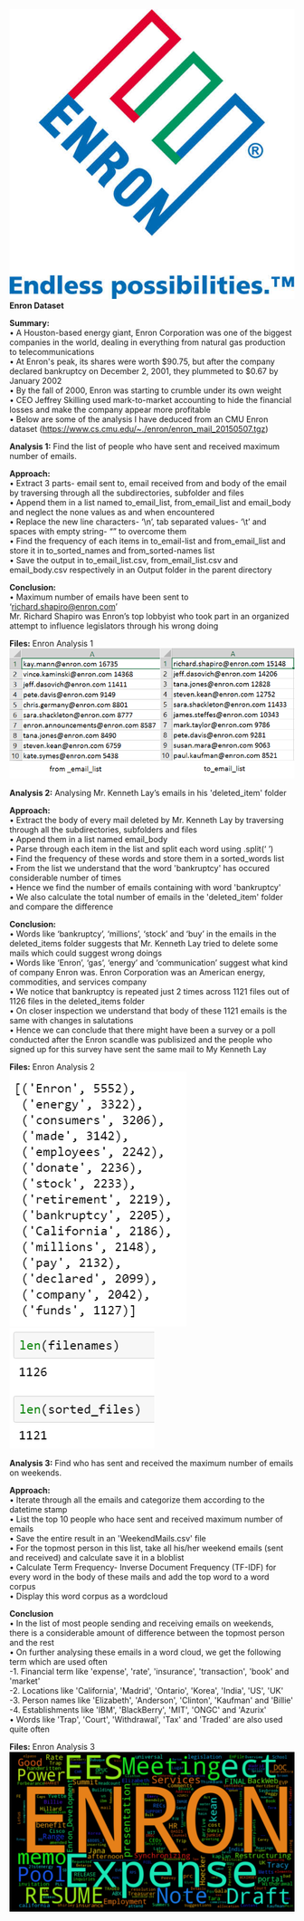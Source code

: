 <img src="https://github.com/PrithviKamath/Analysis-on-CMU-Enron-dataset/blob/master/Extras/Enron_logo.jpg"></img>
<b>Enron Dataset</b>

<b>Summary:</b> <br />
• A Houston-based energy giant, Enron Corporation was one of the biggest companies in the world, dealing in everything from natural gas production to telecommunications <br />
• At Enron's peak, its shares were worth $90.75, but after the company declared bankruptcy on December 2, 2001, they plummeted to $0.67 by January 2002 <br />
• By the fall of 2000, Enron was starting to crumble under its own weight <br />
• CEO Jeffrey Skilling used mark-to-market accounting to hide the financial losses and make the company appear more profitable <br />
• Below are some of the analysis I have deduced from an CMU Enron dataset (https://www.cs.cmu.edu/~./enron/enron_mail_20150507.tgz) <br />

<b>Analysis 1:</b> Find the list of people who have sent and received maximum number of emails. <br />

<b>Approach:</b> <br />
• Extract 3 parts- email sent to, email received from and body of the email by traversing through all the subdirectories, subfolder and files <br />
• Append them in a list named to_email_list, from_email_list and email_body and neglect the none values as and when encountered <br />
• Replace the new line characters- ‘\n’, tab separated values- ‘\t’ and spaces with empty string- “” to overcome them <br />
• Find the frequency of each items in to_email-list and from_email_list and store it in to_sorted_names and from_sorted-names list <br />
• Save the output in to_email_list.csv, from_email_list.csv and email_body.csv respectively in an Output folder in the parent directory <br />

<b>Conclusion:</b> <br />
• Maximum number of emails have been sent to ‘richard.shapiro@enron.com’ <br />
Mr. Richard Shapiro was Enron’s top lobbyist who took part in an organized attempt to influence legislators through his wrong doing <br />

<b>Files:</b> Enron Analysis 1 <br />
<img src="https://github.com/PrithviKamath/Analysis-on-CMU-Enron-dataset/blob/master/Output/from_email_list.PNG"></img>
 <br />


<b>Analysis 2:</b> Analysing Mr. Kenneth Lay’s emails in his 'deleted_item' folder  <br />

<b>Approach:</b> <br />
• Extract the body of every mail deleted by Mr. Kenneth Lay by traversing through all the subdirectories, subfolders and files <br />
• Append them in a list named email_body <br />
• Parse through each item in the list and split each word using .split(‘ ’) <br />
• Find the frequency of these words and store them in a sorted_words list <br />
• From the list we understand that the word 'bankruptcy' has occured considerable number of times  <br />
• Hence we find the number of emails containing with word 'bankruptcy'  <br />
• We also calculate the total number of emails in the 'deleted_item' folder and compare the difference  <br />

<b>Conclusion:</b> <br />
• Words like ‘bankruptcy’, ‘millions’, ‘stock’ and ‘buy’ in the emails in the deleted_items folder suggests that Mr. Kenneth Lay tried to delete some mails which could suggest wrong doings <br />
• Words like ‘Enron’, ‘gas’, ‘energy’ and ‘communication’ suggest what kind of company Enron was. Enron Corporation was an American energy, commodities, and services company <br />
• We notice that bankruptcy is repeated just 2 times across 1121 files out of 1126 files in the deleted_items folder <br />
• On closer inspection we understand that body of these 1121 emails is the same with changes in salutations <br />
• Hence we can conclude that there might have been a survey or a poll conducted after the Enron scandle was publisized and the people who signed up for this survey have sent the same mail to My Kenneth Lay  <br />

<b>Files:</b> Enron Analysis 2  <br />
<img src="https://github.com/PrithviKamath/Analysis-on-CMU-Enron-dataset/blob/master/Output/Analysis_2.PNG"></img>
<img src="https://github.com/PrithviKamath/Analysis-on-CMU-Enron-dataset/blob/master/Output/Analysis_3.PNG"></img>
<br />

<b>Analysis 3:</b> Find who has sent and received the maximum number of emails on weekends.  <br />

<b>Approach:</b> <br />
• Iterate through all the emails and categorize them according to the datetime stamp  <br />
• List the top 10 people who hace sent and received maximum number of emails  <br />
• Save the entire result in an 'WeekendMails.csv' file  <br />
• For the topmost person in this list, take all his/her weekend emails (sent and received) and calculate save it in a bloblist  <br />
• Calculate Term Frequency- Inverse Document Frequency (TF-IDF) for every word in the body of these mails and add the top word to a word corpus  <br />
• Display this word corpus as a wordcloud  <br />

<b>Conclusion</b> <br />
• In the list of most people sending and receiving emails on weekends, there is a considerable amount of difference between the topmost person and the rest  <br />
• On further analysing these emails in a word cloud, we get the following term which are used often  <br />
     -1. Financial term like 'expense', 'rate', 'insurance', 'transaction', 'book' and 'market'  <br />
     -2. Locations like 'California', 'Madrid', 'Ontario', 'Korea', 'India', 'US', 'UK'  <br />
     -3. Person names like 'Elizabeth', 'Anderson', 'Clinton', 'Kaufman' and 'Billie'  <br />
     -4. Establishments like 'IBM', 'BlackBerry', 'MIT', 'ONGC' and 'Azurix'   <br />
• Words like 'Trap', 'Court', 'Withdrawal', 'Tax' and 'Traded' are also used quite often   <br />

<b>Files:</b> Enron Analysis 3 <br />
<img src="https://github.com/PrithviKamath/Analysis-on-CMU-Enron-dataset/blob/master/Output/wordcloud.PNG"></img> <br />
